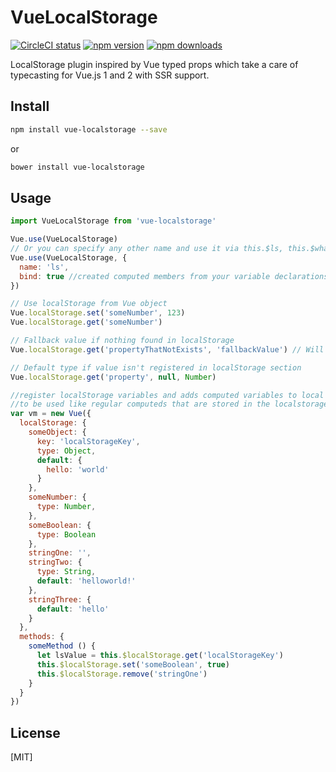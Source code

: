 # VueLocalStorage
[![CircleCI status](https://circleci.com/gh/pinguinjkeke/vue-local-storage/tree/master.svg?style=shield)](https://circleci.com/gh/pinguinjkeke/vue-local-storage/tree/master.svg?style=shield)
[![npm version](https://img.shields.io/npm/v/vue-localstorage.svg)](https://www.npmjs.com/package/vue-localstorage)
[![npm downloads](https://img.shields.io/npm/dt/vue-localstorage.svg)](https://www.npmjs.com/package/vue-localstorage)

LocalStorage plugin inspired by Vue typed props which take a care of typecasting for Vue.js 1 and 2 with SSR support.

## Install

  ``` bash
  npm install vue-localstorage --save
  ```
  or
  ``` bash
  bower install vue-localstorage
  ```

## Usage
  ``` js
  import VueLocalStorage from 'vue-localstorage'

  Vue.use(VueLocalStorage)
  // Or you can specify any other name and use it via this.$ls, this.$whatEverYouWant
  Vue.use(VueLocalStorage, {
    name: 'ls',
    bind: true //created computed members from your variable declarations
  })

  // Use localStorage from Vue object
  Vue.localStorage.set('someNumber', 123)
  Vue.localStorage.get('someNumber')

  // Fallback value if nothing found in localStorage
  Vue.localStorage.get('propertyThatNotExists', 'fallbackValue') // Will return 'fallbackValue' string
  
  // Default type if value isn't registered in localStorage section
  Vue.localStorage.get('property', null, Number)

  //register localStorage variables and adds computed variables to local components
  //to be used like regular computeds that are stored in the localstorage
  var vm = new Vue({
    localStorage: {
      someObject: {
        key: 'localStorageKey',
        type: Object,
        default: {
          hello: 'world'
        }
      },
      someNumber: {
        type: Number,
      },
      someBoolean: {
        type: Boolean
      },
      stringOne: '',
      stringTwo: {
        type: String,
        default: 'helloworld!'
      },
      stringThree: {
        default: 'hello'
      }
    },
    methods: {
      someMethod () {
        let lsValue = this.$localStorage.get('localStorageKey')
        this.$localStorage.set('someBoolean', true)
        this.$localStorage.remove('stringOne')
      }
    }
  })
  ```
## License
  [MIT]
